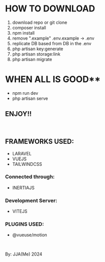 


<h1>HOW TO DOWNLOAD</h1>
<ol>
    <li>download repo or git clone<br></li>
    <li>composer install<br></li>
    <li>npm install<br></li>
    <li>remove ".example" .env.example -> .env<br></li>
    <li>replicate DB based from DB in the .env<br></li>
    <li>php artisan key:generate<br></li>
    <li>php artisan storage:link<br></li>
    <li>php artisan migrate<br></li>
</ol>

<h1>WHEN ALL IS GOOD**</h1>
<ul>
    <li>npm run dev <br></li>
    <li>php artisan serve<br></li>
</ul>



<h2>ENJOY!!</h2> 
<br>





<h2>FRAMEWORKS USED:</h2>

<ul>
    <li>LARAVEL</li>
    <li>VUEJS</li>
    <li>TAILWINDCSS</li>
</ul>
<h3>Connected through:</h3>

<ul>
    <li>INERTIAJS</li>
</ul>

<h3>Development Server:</h3>

<ul>
    <li>VITEJS</li>
</ul>


<h3>PLUGINS USED:</h3>

<ul>
    <li>@vueuse/motion</li>
</ul>


<br>

 By: JJA(Me) 2024
